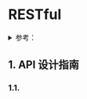# RESTful

<details>
  <summary>参考：</summary>
  
  - [RESTful 规范 | 简书](https://www.jianshu.com/p/3cb243e76901)
  - [RESTful API 设计规范 | 阮一峰](http://www.ruanyifeng.com/blog/2014/05/restful_api.html)
  - swagger
    - [swagger](https://swagger.io/) — API 开发工具
    - [Swagger 介绍及使用 | 简书](https://www.jianshu.com/p/349e130e40d5)

</details>

## 1. API 设计指南

### 1.1. 